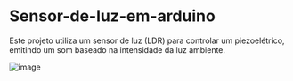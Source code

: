 # Sensor-de-luz-em-arduino
Este projeto utiliza um sensor de luz (LDR) para controlar um piezoelétrico, emitindo um som baseado na intensidade da luz ambiente.


![image](https://github.com/user-attachments/assets/4d5bd190-10a8-41c0-9207-89fcf67757fe)
